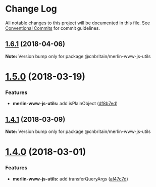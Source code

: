 # Change Log

All notable changes to this project will be documented in this file.
See [Conventional Commits](https://conventionalcommits.org) for commit guidelines.

<a name="1.6.1"></a>
## [1.6.1](https://github.com/cnduk/merlin-www-components/compare/@cnbritain/merlin-www-js-utils@1.6.0...@cnbritain/merlin-www-js-utils@1.6.1) (2018-04-06)




**Note:** Version bump only for package @cnbritain/merlin-www-js-utils

<a name="1.5.0"></a>
# [1.5.0](https://github.com/cnduk/merlin-www-components/compare/@cnbritain/merlin-www-js-utils@1.4.2...@cnbritain/merlin-www-js-utils@1.5.0) (2018-03-19)


### Features

* **merlin-www-js-utils:** add isPlainObject ([df8b7ed](https://github.com/cnduk/merlin-www-components/commit/df8b7ed))




<a name="1.4.1"></a>
## [1.4.1](https://github.com/cnduk/merlin-www-components/compare/@cnbritain/merlin-www-js-utils@1.4.0...@cnbritain/merlin-www-js-utils@1.4.1) (2018-03-09)




**Note:** Version bump only for package @cnbritain/merlin-www-js-utils

<a name="1.4.0"></a>
# [1.4.0](https://github.com/cnduk/merlin-www-components/compare/@cnbritain/merlin-www-js-utils@1.3.11...@cnbritain/merlin-www-js-utils@1.4.0) (2018-03-01)


### Features

* **merlin-www-js-utils:** add transferQueryArgs ([af47c7d](https://github.com/cnduk/merlin-www-components/commit/af47c7d))
